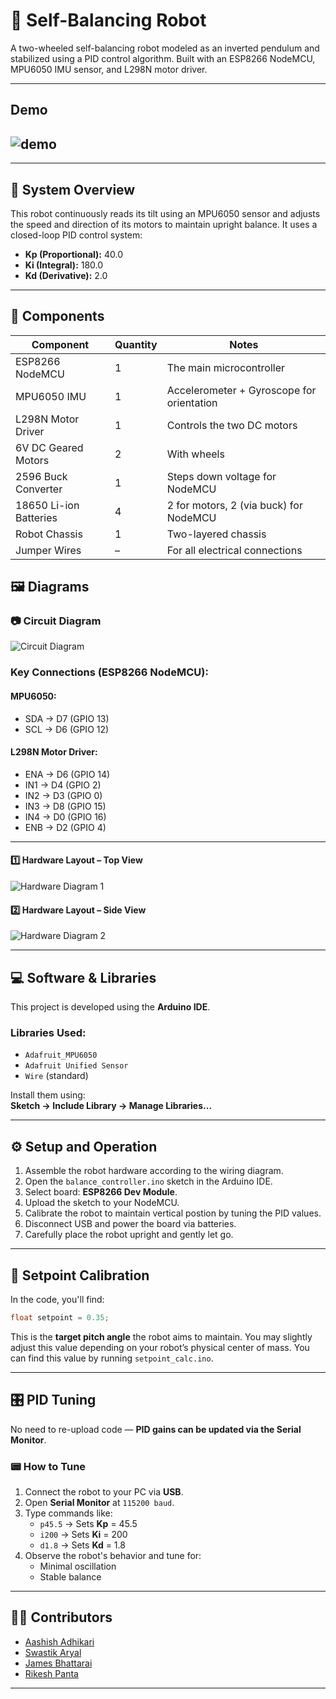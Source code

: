 # 🤖 Self-Balancing Robot

A two-wheeled self-balancing robot modeled as an inverted pendulum and stabilized using a PID control algorithm. Built with an ESP8266 NodeMCU, MPU6050 IMU sensor, and L298N motor driver.

---

## Demo

## ![demo](/images/demo.gif)

---

## 🧠 System Overview

This robot continuously reads its tilt using an MPU6050 sensor and adjusts the speed and direction of its motors to maintain upright balance. It uses a closed-loop PID control system:

- **Kp (Proportional):** 40.0
- **Ki (Integral):** 180.0
- **Kd (Derivative):** 2.0

---

## 🧾 Components

| Component              | Quantity | Notes                                     |
| ---------------------- | -------- | ----------------------------------------- |
| ESP8266 NodeMCU        | 1        | The main microcontroller                  |
| MPU6050 IMU            | 1        | Accelerometer + Gyroscope for orientation |
| L298N Motor Driver     | 1        | Controls the two DC motors                |
| 6V DC Geared Motors    | 2        | With wheels                               |
| 2596 Buck Converter    | 1        | Steps down voltage for NodeMCU            |
| 18650 Li-ion Batteries | 4        | 2 for motors, 2 (via buck) for NodeMCU    |
| Robot Chassis          | 1        | Two-layered chassis                       |
| Jumper Wires           | –        | For all electrical connections            |

## 🖼️ Diagrams

### 📷 Circuit Diagram

![Circuit Diagram](images/circuit_diagram.png)

### Key Connections (ESP8266 NodeMCU):

#### MPU6050:

- SDA → D7 (GPIO 13)
- SCL → D6 (GPIO 12)

#### L298N Motor Driver:

- ENA → D6 (GPIO 14)
- IN1 → D4 (GPIO 2)
- IN2 → D3 (GPIO 0)
- IN3 → D8 (GPIO 15)
- IN4 → D0 (GPIO 16)
- ENB → D2 (GPIO 4)

---

#### 1️⃣ Hardware Layout – Top View

![Hardware Diagram 1](images/hardware_diagram1.png)

#### 2️⃣ Hardware Layout – Side View

![Hardware Diagram 2](images/hardware_diagram2.png)

---

## 💻 Software & Libraries

This project is developed using the **Arduino IDE**.

### Libraries Used:

- `Adafruit_MPU6050`
- `Adafruit Unified Sensor`
- `Wire` (standard)

Install them using:  
**Sketch → Include Library → Manage Libraries...**

---

## ⚙️ Setup and Operation

1. Assemble the robot hardware according to the wiring diagram.
2. Open the `balance_controller.ino` sketch in the Arduino IDE.
3. Select board: **ESP8266 Dev Module**.
4. Upload the sketch to your NodeMCU.
5. Calibrate the robot to maintain vertical postion by tuning the PID values.
6. Disconnect USB and power the board via batteries.
7. Carefully place the robot upright and gently let go.

---

## 🎯 Setpoint Calibration

In the code, you'll find:

```cpp
float setpoint = 0.35;
```

This is the **target pitch angle** the robot aims to maintain. You may slightly adjust this value depending on your robot’s physical center of mass. You can find this value by running `setpoint_calc.ino`.

---

## 🎛️ PID Tuning

No need to re-upload code — **PID gains can be updated via the Serial Monitor**.

### 📟 How to Tune

1. Connect the robot to your PC via **USB**.
2. Open **Serial Monitor** at `115200 baud`.
3. Type commands like:
   - `p45.5` → Sets **Kp** = 45.5
   - `i200` → Sets **Ki** = 200
   - `d1.8` → Sets **Kd** = 1.8
4. Observe the robot's behavior and tune for:
   - Minimal oscillation
   - Stable balance

---

## 👨‍💻 Contributors

- [Aashish Adhikari](https://github.com/Aashish1-1-1)
- [Swastik Aryal](https://github.com/Swastik-Aryal)
- [James Bhattarai](https://github.com/jamesii-b)
- [Rikesh Panta](https://github.com/RiCEmare)

---
